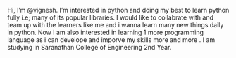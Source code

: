 Hi, I’m @vignesh.
I’m interested in python and doing my best to learn python fully i.e; many of its popular libraries.
I would like to collabrate with and team up with the learners like me and i wanna learn many new things daily in python.
Now I am also interested in learning 1 more programming language as i can develope and imporve my skills more and more .
I am studying in Saranathan College of Engineering 2nd Year.


<!---
vignesh19032005/vignesh19032005 is a ✨ special ✨ repository because its `README.md` (this file) appears on your GitHub profile.
You can click the Preview link to take a look at your changes.
--->
